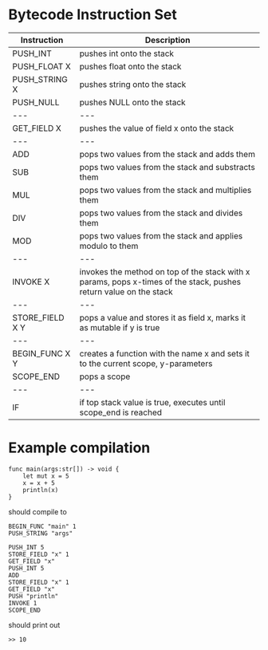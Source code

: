 # Bytecode Instruction Set

| Instruction         | Description
|---------------------|-------------
|PUSH_INT             | pushes int onto the stack
|PUSH_FLOAT X         | pushes float onto the stack
|PUSH_STRING X        | pushes string onto the stack
|PUSH_NULL            | pushes NULL onto the stack
|---                  |---
|GET_FIELD X          | pushes the value of field x onto the stack
|---                  |---
|ADD                  | pops two values from the stack and adds them
|SUB                  | pops two values from the stack and substracts them
|MUL                  | pops two values from the stack and multiplies them
|DIV                  | pops two values from the stack and divides them
|MOD                  | pops two values from the stack and applies modulo to them
|---                  |---
|INVOKE X             | invokes the method on top of the stack with x params, pops x-times of the stack, pushes  return value on the stack
|---                  |---
|STORE_FIELD X Y      | pops a value and stores it as field x, marks it as mutable if y is true
|---                  |---
|BEGIN_FUNC X Y       | creates a function with the name x and sets it to the current scope, y-parameters
|SCOPE_END            | pops a scope
|---                  |---
|IF                   | if top stack value is true, executes until scope_end is reached

# Example compilation

    func main(args:str[]) -> void {
        let mut x = 5
        x = x + 5
        println(x)
    }

should compile to

    BEGIN_FUNC "main" 1
    PUSH_STRING "args"

    PUSH_INT 5
    STORE_FIELD "x" 1
    GET_FIELD "x"
    PUSH_INT 5
    ADD
    STORE_FIELD "x" 1
    GET_FIELD "x"
    PUSH "println"
    INVOKE 1
    SCOPE_END

should print out

    >> 10
